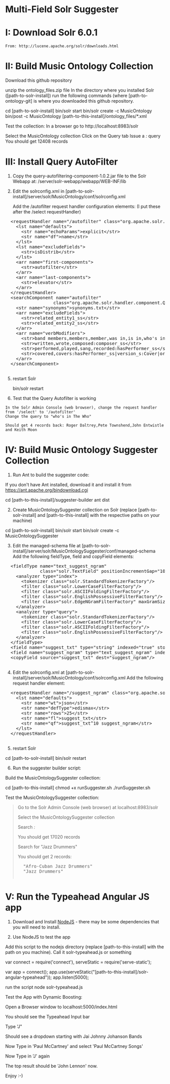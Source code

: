 # Multi-Field Solr Suggester

# I: Download Solr 6.0.1

	From: http://lucene.apache.org/solr/downloads.html
  

# II: Build Music Ontology Collection
  Download this github repository

  unzip the ontology_files.zip file
  In the directory where you installed Solr ([path-to-solr-install]) run the following commands (where [path-to-ontology-git] is where you downloaded this github repository.
  
  cd [path-to-solr-install]
  bin/solr start
  bin/solr create -c MusicOntology
  bin/post -c MusicOntology [path-to-this-install]/ontology_files/*.xml
  
  Test the collection:
  In a browser go to http://localhost:8983/solr
  
  Select the MusicOntology collection
  Click on the Query tab
  Issue a *:* query
  You should get 12408 records
  
# III: Install Query AutoFilter

  1) Copy the query-autofiltering-component-1.0.2.jar file to the Solr Webapp at:
     <path-to-solr-install>/server/solr-webapp/webapp/WEB-INF/lib
     
  4) Edit the solrconfig.xml in
     [path-to-solr-install]/server/solr/MusicOntology/conf/solrconfig.xml
     
     Add the /autofilter request handler configuration elements: (I put these after the /select requestHandler)
     
  <pre>
  &lt;requestHandler name="/autofilter" class="org.apache.solr.handler.component.SearchHandler">
    &lt;lst name="defaults">
      &lt;str name="echoParams">explicit&lt;/str>
      &lt;str name="df">name&lt;/str>
    &lt;/lst>
    &lt;lst name="excludeFields">
      &lt;str>isDistrib&lt;/str>
    &lt;/lst>
    &lt;arr name="first-components">
      &lt;str>autofilter&lt;/str>
    &lt;/arr>
    &lt;arr name="last-components">
      &lt;str>elevator&lt;/str>
    &lt;/arr>
  &lt;/requestHandler>
  &lt;searchComponent name="autofilter" 
                  class="org.apache.solr.handler.component.QueryAutoFilteringComponent" >
    &lt;str name="synonyms">synonyms.txt&lt;/str>
    &lt;arr name="excludeFields">
      &lt;str>related_entity1_ss&lt;/str>
      &lt;str>related_entity2_ss&lt;/str>
    &lt;/arr>
    &lt;arr name="verbModifiers">
      &lt;str>band members,members,member,was in,is in,who's in,who's in the,is in the,was in the:memberOfGroup_ss,groupMembers_ss&lt;/str>
      &lt;str>written,wrote,composed:composer_ss&lt;/str>
      &lt;str>performed,played,sang,recorded:hasPerformer_ss&lt;/str>
      &lt;str>covered,covers:hasPerformer_ss|version_s:Cover|original_performer:_ENTITY_,Recording_Type:Song=>original_performer|composer_ss:_ENTITY_&lt;/str>
    &lt;/arr>
  &lt;/searchComponent>
  </pre>
  
  5) restart Solr
    
     bin/solr restart
     
  6) Test that the Query Autofilter is working
  
    In the Solr Admin Console (web browser), change the request handler from '/select' to '/autofilter'
    Change the query to "who's in The Who"
    
    Should get 4 records back: Roger Daltrey,Pete Townshend,John Entwistle and Keith Moon
  

# IV: Build Music Ontology Suggester Collection
1) Run Ant to build the suggester code:

  If you don't have Ant installed, download it and install it from https://ant.apache.org/bindownload.cgi
  
  cd [path-to-this-install]/suggester-builder
  ant dist

2) Create MusicOntologySuggester collection on Solr (replace [path-to-solr-install] and [path-to-this-install] with the respective paths on your machine)

  cd [path-to-solr-install]
  bin/solr start
  bin/solr create -c MusicOntologySuggester
  
3) Edit the managed-schema file at [path-to-solr-install]/server/solr/MusicOntologySuggester/conf/managed-schema
   Add the following fieldType, field and copyField elements:
   
  <pre>
  &lt;fieldType name="text_suggest_ngram"
             class="solr.TextField" positionIncrementGap="100">
    &lt;analyzer type="index">
      &lt;tokenizer class="solr.StandardTokenizerFactory"/>
      &lt;filter class="solr.LowerCaseFilterFactory"/>
      &lt;filter class="solr.ASCIIFoldingFilterFactory"/>
      &lt;filter class="solr.EnglishPossessiveFilterFactory"/>
      &lt;filter class="solr.EdgeNGramFilterFactory" maxGramSize="10" minGramSize="1"/>
    &lt;/analyzer>
    &lt;analyzer type="query">
      &lt;tokenizer class="solr.StandardTokenizerFactory"/>
      &lt;filter class="solr.LowerCaseFilterFactory"/>
      &lt;filter class="solr.ASCIIFoldingFilterFactory"/>
      &lt;filter class="solr.EnglishPossessiveFilterFactory"/>
    &lt;/analyzer>
  &lt;/fieldType>
  &lt;field name="suggest_txt" type="string" indexed="true" stored="true" />
  &lt;field name="suggest_ngram" type="text_suggest_ngram" indexed="true" stored="false" multiValued="false"/>
  &lt;copyField source="suggest_txt" dest="suggest_ngram"/>
  </pre>
  
4) Edit the solrconfig.xml at [path-to-solr-install]/server/solr/MusicOntology/conf/solrconfig.xml
   Add the following request handler element:
   
  <pre>
  &lt;requestHandler name="/suggest_ngram" class="org.apache.solr.handler.component.SearchHandler">
    &lt;lst name="defaults">
      &lt;str name="wt">json&lt;/str>
      &lt;str name="defType">edismax&lt;/str>
      &lt;str name="rows">25&lt;/str>
      &lt;str name="fl">suggest_txt&lt;/str>
      &lt;str name="qf">suggest_txt^10 suggest_ngram&lt;/str>
    &lt;/lst>
  &lt;/requestHandler>
  </pre>
  
5) restart Solr

  cd [path-to-solr-install]
  bin/solr restart

6) Run the suggester builder script:
  
  Build the MusicOntologySuggester collection:
  
  cd [path-to-this-install]
  chmod +x runSuggester.sh
  ./runSuggester.sh

  Test the MusicOntologySuggester collection:
  <blockquote>
  Go to the Solr Admin Console (web browser) at localhost:8983/solr
  
  Select the MusicOntologySuggester collection
  
  Search *:*
  
  You should get 17020 records
  
  Search for "Jazz Drummers"
  
  You should get 2 records:
  
  <pre>
  "Afro-Cuban Jazz Drummers"
  "Jazz Drummers"
  </pre>
  </blockquote>
  
# V: Run the Typeahead Angular JS app

  1) Download and Install <a href="https://nodejs.org/en/download/">NodeJS</a> - there may be some dependencies that you will need to install.

  
  2) Use NodeJS to test the app
  
  Add this script to the nodejs directory (replace [path-to-this-install] with the path on you machine). Call it solr-typeahead.js or something
  
  var connect = require('connect'),
    serveStatic = require('serve-static');

  var app = connect();
  app.use(serveStatic("[path-to-this-install]/solr-angular-typeahead"));
  app.listen(5000);
  
  run the script
  node solr-typeahead.js
  
  Test the App with Dynamic Boosting:
  
  Open a Browser window to localhost:5000/index.html
  
  You should see the Typeahead Input bar
  
  Type 'J"
  
  Should see a dropdown starting with Jai Johnny Johanson Bands
  
  Now Type in 'Paul McCartney' and select 'Paul McCartney Songs'
  
  Now Type in 'J' again
  
  The top result should be 'John Lennon' now.
  
  
  Enjoy :-)
  
  

